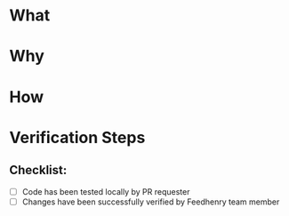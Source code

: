# What



# Why




# How



# Verification Steps



## Checklist:

- [ ] Code has been tested locally by PR requester
- [ ] Changes have been successfully verified by Feedhenry team member 